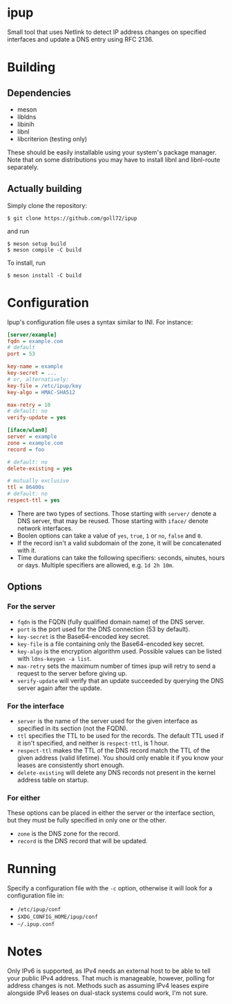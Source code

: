 ipup
====

Small tool that uses Netlink to detect IP address changes
on specified interfaces and update a DNS entry using RFC 2136.

# Building

## Dependencies

 * meson
 * libldns
 * libinih
 * libnl
 * libcriterion (testing only)

These should be easily installable using your system's package manager.
Note that on some distributions you may have to install libnl and
libnl-route separately.

## Actually building

Simply clone the repository:

```
$ git clone https://github.com/goll72/ipup
```

and run

```
$ meson setup build
$ meson compile -C build
```

To install, run

```
$ meson install -C build
```

# Configuration

Ipup's configuration file uses a syntax similar to INI. For instance:

```ini
[server/example]
fqdn = example.com
# default
port = 53

key-name = example
key-secret = ...
# or, alternatively:
key-file = /etc/ipup/key
key-algo = HMAC-SHA512

max-retry = 10
# default: no
verify-update = yes

[iface/wlan0]
server = example
zone = example.com
record = foo

# default: no
delete-existing = yes

# mutually exclusive
ttl = 86400s
# default: no
respect-ttl = yes
```

 - There are two types of sections. Those starting with `server/` denote a DNS server,
    that may be reused. Those starting with `iface/` denote network interfaces.
 - Boolen options can take a value of `yes`, `true`, `1` or `no`, `false` and `0`.
 - If the record isn't a valid subdomain of the zone, it will be concatenated with it.
 - Time durations can take the following specifiers: `s`econds, `m`inutes, `h`ours or `d`ays.
    Multiple specifiers are allowed, e.g. `1d 2h 10m`.

## Options

### For the server

 - `fqdn` is the FQDN (fully qualified domain name) of the DNS server.
 - `port` is the port used for the DNS connection (53 by default).
 - `key-secret` is the Base64-encoded key secret.
 - `key-file` is a file containing only the Base64-encoded key secret.
 - `key-algo` is the encryption algorithm used. Possible values can be listed with
    `ldns-keygen -a list`.
 - `max-retry` sets the maximum number of times ipup will retry to send
    a request to the server before giving up.
 - `verify-update` will verify that an update succeeded by querying the DNS server
    again after the update.

### For the interface

 - `server` is the name of the server used for the given interface as specified in its
    section (not the FQDN).
 - `ttl` specifies the TTL to be used for the records. The default TTL used if
    it isn't specified, and neither is `respect-ttl`, is 1 hour.
 - `respect-ttl` makes the TTL of the DNS record match the TTL of the given
    address (valid lifetime). You should only enable it if you know your leases are
    consistently short enough.
 - `delete-existing` will delete any DNS records not present in the kernel
    address table on startup.

### For either

These options can be placed in either the server or the interface section,
but they must be fully specified in only one or the other.

 - `zone` is the DNS zone for the record.
 - `record` is the DNS record that will be updated.

# Running

Specify a configuration file with the `-c` option, otherwise it will
look for a configuration file in:

 * `/etc/ipup/conf`
 * `$XDG_CONFIG_HOME/ipup/conf`
 * `~/.ipup.conf`

# Notes

Only IPv6 is supported, as IPv4 needs an external host to be able to tell your
public IPv4 address. That much is manageable, however, polling for address
changes is not. Methods such as assuming IPv4 leases expire alongside IPv6
leases on dual-stack systems could work, I'm not sure.

